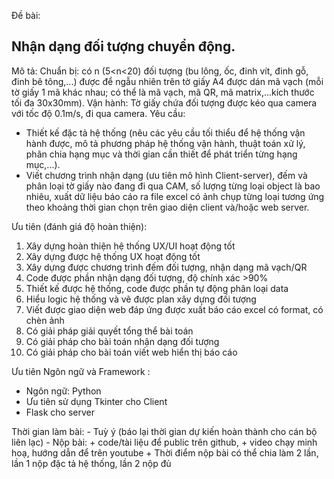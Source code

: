 Đề bài:

## Nhận dạng đối tượng chuyển động.
Mô tả: 
Chuẩn bị: có n (5<n<20) đối tượng (bu lông, ốc, đinh vít, đinh gỗ, đinh bê tông,...) được để ngẫu nhiên trên tờ giấy A4 được dán mã vạch (mỗi tờ giấy 1 mã khác nhau; có thể là mã vạch, mã QR, mã matrix,...kích thước tối đa 30x30mm). 
Vận hành: Tờ giấy chứa đối tượng được kéo qua camera với tốc độ 0.1m/s, đi qua camera.
Yêu cầu:
- Thiết kế đặc tả hệ thống (nêu các yêu cầu tối thiểu để hệ thống vận hành được, mô tả phương pháp hệ thống vận hành, thuật toán xử lý, phân chia hạng mục và thời gian cần thiết để phát triển từng hạng mục,...).
- Viết chương trình nhận dạng (ưu tiên mô hình Client-server), đếm và phân loại tờ giấy nào đang đi qua CAM, số lượng từng loại object là bao nhiêu, xuất dữ liệu báo cáo ra file excel có ảnh chụp từng loại tương ứng theo khoảng thời gian chọn trên giao diện client và/hoặc web server.

Ưu tiên (đánh giá độ hoàn thiện):
1. Xây dựng hoàn thiện hệ thống UX/UI hoạt động tốt
2. Xây dựng được hệ thống UX hoạt động tốt
3. Xây dựng được chương trình đếm đối tượng, nhận dạng mã vạch/QR
4. Code được phần nhận dạng đối tượng, độ chính xác >90%
5. Thiết kế được hệ thống, code được phần tự động phân loại data
6. Hiểu logic hệ thống và vẽ được plan xây dựng đối tượng 
7. Viết được giao diện web đáp ứng được xuất báo cáo excel có format, có chèn ảnh
8. Có giải pháp giải quyết tổng thể bài toán
9. Có giải pháp cho bài toán nhận dạng đối tượng
10. Có giải pháp cho bài toán viết web hiển thị báo cáo

Ưu tiên Ngôn ngữ và Framework :
- Ngôn ngữ: Python
- Ưu tiên sử dụng Tkinter cho Client
- Flask cho server

Thời gian làm bài:
	- Tuỳ ý (báo lại thời gian dự kiến hoàn thành cho cán bộ liên lạc)
	- Nộp bài: 
		+ code/tài liệu để public trên github, 
		+ video chạy minh hoạ, hướng dẫn để trên youtube
		+ Thời điểm nộp bài có thể chia làm 2 lần, lần 1 nộp đặc tả hệ thống, lần 2 nộp đủ

